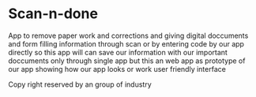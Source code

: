 # Scan-n-done
App to remove paper work and corrections and giving digital doccuments and form filling information through scan or by entering code by our app directly so this app will can save our information with our important doccuments only through single app but this an web app as prototype of our app showing how our app looks or work user friendly interface

Copy right reserved by an group of industry
